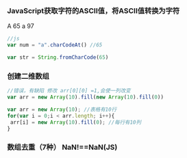 ### JavaScript获取字符的ASCII值，将ASCII值转换为字符

A 65 a 97

````js
//js
var num = "a".charCodeAt() //65

var str = String.fromCharCode(65)
````

### 创建二维数组

````js
//错误，有缺陷 修改 arr[0][0] =1,会使一列改变
var arr = new Array(10).fill(new Array(10).fill(0))

var arr = new Array(10); //表格有10行
for(var i = 0;i < arr.length; i++){
 arr[i] = new Array(10).fill(0); //每行有10列
}
````

### 数组去重（7种） NaN!==NaN(JS)